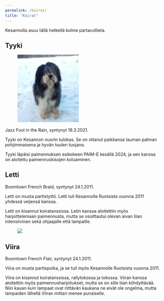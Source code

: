 ```yaml
---
permalink: /koirat/
title: "Koirat"
---
```


Kesannolla asuu tällä hetkellä kolme partacollieta.

## Tyyki

<figure style="width:200px" class="align-right">
  <img src="/assets/tyyki1.png">
</figure>
Jazz Fool in the Rain, syntynyt 18.3.2021.

Tyyki on Kesannon nuorin tulokas. Se on ottanut paikkansa lauman
pahnan pohjimmaisena ja hyvän tuulen tuojana.

Tyyki läpäisi paimennuksen esikokeen PAIM-E kesällä 2024,
ja sen kanssa on aloitettu paimennuskisojen koluaminen.

## Letti

Boomtown French Braid, syntynyt 24.1.2011.

Letti on musta partistyttö. Letti tuli Kesannolle Ruotsista vuonna
2011 yhdessä veljensä kanssa.

Letti on kisannut koiratanssissa. Letin kanssa
aloitettiin myös harjoittelemaan paimennusta, mutta se osoittautui
olevan aivan liian intensiivinen sekä ohjaajalle että lampaille.

<figure style="width:400px" class="align-right">
  <img src="/assets/letti-viira.jpg">
</figure>

## Viira

Boomtown French Flair, syntynyt 24.1.2011.

Viira on musta partispoika, ja se tuli myös Kesannolle Ruotsista
vuonna 2011.

Viira on kisannut koiratanssissa, rallytokossa ja tokossa. Viiran kanssa aloitettiin
myös paimennusharjoitukset, mutta se on sille liian kiihdyttävää. Niin
kauan kuin lampaat ovat riittävän kaukana ne eivät ole ongelma, mutta
lampaiden lähellä Viiran mittari menee punaiselle.
